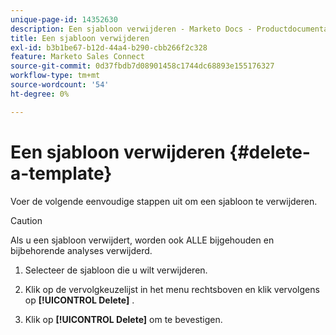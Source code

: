 ```yaml
---
unique-page-id: 14352630
description: Een sjabloon verwijderen - Marketo Docs - Productdocumentatie
title: Een sjabloon verwijderen
exl-id: b3b1be67-b12d-44a4-b290-cbb266f2c328
feature: Marketo Sales Connect
source-git-commit: 0d37fbdb7d08901458c1744dc68893e155176327
workflow-type: tm+mt
source-wordcount: '54'
ht-degree: 0%

---
```


# Een sjabloon verwijderen {#delete-a-template}

Voer de volgende eenvoudige stappen uit om een sjabloon te verwijderen.

>[!CAUTION]
>
>Als u een sjabloon verwijdert, worden ook ALLE bijgehouden en bijbehorende analyses verwijderd.

1. Selecteer de sjabloon die u wilt verwijderen.

1. Klik op de vervolgkeuzelijst in het menu rechtsboven en klik vervolgens op **[!UICONTROL Delete]** .

1. Klik op **[!UICONTROL Delete]** om te bevestigen.
